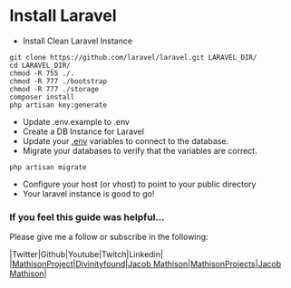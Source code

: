# Install Laravel

- Install Clean Laravel Instance

```
git clone https://github.com/laravel/laravel.git LARAVEL_DIR/
cd LARAVEL_DIR/
chmod -R 755 ./.
chmod -R 777 ./bootstrap
chmod -R 777 ./storage
composer install
php artisan key:generate

```
- Update .env.example to .env
- Create a DB Instance for Laravel
- Update your [.env](https://github.com/Divinityfound/howtos/blob/master/laravel_install/.env) variables to connect to the database.
- Migrate your databases to verify that the variables are correct.

```
php artisan migrate
```

- Configure your host (or vhost) to point to your public directory
- Your laravel instance is good to go!


### If you feel this guide was helpful...

Please give me a follow or subscribe in the following:

|Twitter|Github|Youtube|Twitch|Linkedin|
|[MathisonProject](https://twitter.com/MathisonProject)|[Divinityfound](https://github.com/Divinityfound)|[Jacob Mathison](https://www.youtube.com/channel/UCNNxB1TRbdJxE_y51sJb9DA)|[MathisonProjects](http://twitch.tv/mathisonprojects)|[Jacob Mathison](https://www.linkedin.com/in/jacob-mathison-62359912/)|